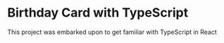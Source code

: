 # Birthday Card with TypeScript

This project was embarked upon to get familiar with TypeScript in React
